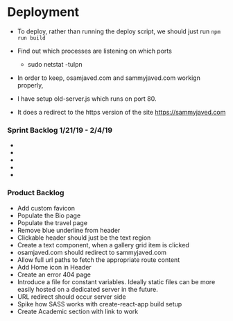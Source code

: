 # Deployment
 - To deploy, rather than running the deploy script, we should just run 
    `npm run build`
 - Find out which processes are listening on which ports
    * sudo netstat -tulpn

 - In order to keep, osamjaved.com and sammyjaved.com workign properly, 
 - I have setup old-server.js which runs on port 80.
 - It does a redirect to the https version of the site https://sammyjaved.com

 
### Sprint Backlog 1/21/19 - 2/4/19
 - 
 - 
 - 
 - 
 - 
 
### Product Backlog
 - Add custom favicon
 - Populate the Bio page
 - Populate the travel page
 - Remove blue underline from header
 - Clickable header should just be the text region
 - Create a text component, when a gallery grid item is clicked
 - osamjaved.com should redirect to sammyjaved.com
 - Allow full url paths to fetch the appropriate route content
 - Add Home icon in Header
 - Create an error 404 page
 - Introduce a file for constant variables. 
    Ideally static files can be more easily hosted on a dedicated server in
    the future. 
 - URL redirect should occur server side
 - Spike how SASS works with create-react-app build setup
 - Create Academic section with link to work
    
    
    
